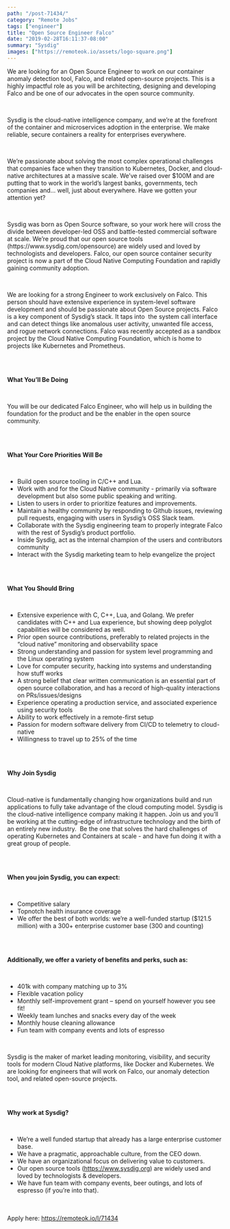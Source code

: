 ```yaml
---
path: "/post-71434/"
category: "Remote Jobs"
tags: ["engineer"]
title: "Open Source Engineer Falco"
date: "2019-02-28T16:11:37-08:00"
summary: "Sysdig"
images: ["https://remoteok.io/assets/logo-square.png"]
---
```


<p>We are looking for an Open Source Engineer to work on our container anomaly detection tool, Falco, and related open-source projects. This is a highly impactful role as you will be architecting, designing and developing Falco and be one of our advocates in the open source community.</p><br /><p>Sysdig is the cloud-native intelligence company, and we&rsquo;re at the forefront of the container and microservices adoption in the enterprise. We make reliable, secure containers a reality for enterprises everywhere.</p><br /><p>We&rsquo;re passionate about solving the most complex operational challenges that companies face when they transition to Kubernetes, Docker, and cloud-native architectures at a massive scale. We&rsquo;ve raised over $100M and are putting that to work in the world&rsquo;s largest banks, governments, tech companies and&hellip; well, just about everywhere. Have we gotten your attention yet?</p><br /><p>Sysdig was born as Open Source software, so your work here will cross the divide between developer-led OSS and battle-tested commercial software at scale. We&rsquo;re proud that our open source tools (https://www.sysdig.com/opensource) are widely used and loved by technologists and developers. Falco, our open source container security project is now a part of the Cloud Native Computing Foundation and rapidly gaining community adoption.</p><br /><p>We are looking for a strong Engineer to work exclusively on Falco. This person should have extensive experience in system-level software development and should be passionate about Open Source projects. Falco is a key component of Sysdig&rsquo;s stack. It taps into &nbsp;the system call interface and can detect things like anomalous user activity, unwanted file access, and rogue network connections. Falco was recently accepted as a sandbox project by the Cloud Native Computing Foundation, which is home to projects like Kubernetes and Prometheus.</p><br /><br /><p><strong>What You&rsquo;ll Be Doing</strong></p><br /><p>You will be our dedicated Falco Engineer, who will help us in building the foundation for the product and be the enabler in the open source community.</p><br /><br /><p><strong>What Your Core Priorities Will Be</strong></p><br /><ul><li>Build open source tooling in C/C++ and Lua.</li><li>Work with and for the Cloud Native community - primarily via software development but also some public speaking and writing.</li><li>Listen to users in order to prioritize features and improvements.</li><li>Maintain a healthy community by responding to Github issues, reviewing pull requests, engaging with users in Sysdig&rsquo;s OSS Slack team.</li><li>Collaborate with the Sysdig engineering team to properly integrate Falco with the rest of Sysdig&rsquo;s product portfolio.</li><li>Inside Sysdig, act as the internal champion of the users and contributors community</li><li>Interact with the Sysdig marketing team to help evangelize the project</li></ul><br /><br /><p><strong>What You Should Bring</strong></p><br /><ul><li>Extensive experience with C, C++, Lua, and Golang. We prefer candidates with C++ and Lua experience, but showing deep polyglot capabilities will be considered as well.</li><li>Prior open source contributions, preferably to related projects in the &ldquo;cloud native&rdquo; monitoring and observability space</li><li>Strong understanding and passion for system level programming and the Linux operating system</li><li>Love for computer security, hacking into systems and understanding how stuff works</li><li>A strong belief that clear written communication is an essential part of open source collaboration, and has a record of high-quality interactions on PRs/issues/designs</li><li>Experience operating a production service, and associated experience using security tools</li><li>Ability to work effectively in a remote-first setup</li><li>Passion for modern software delivery from CI/CD to telemetry to cloud-native</li><li>Willingness to travel up to 25% of the time</li></ul><br /><br /><p><strong>Why Join Sysdig</strong></p><br /><p>Cloud-native is fundamentally changing how organizations build and run applications to fully take advantage of the cloud computing model. Sysdig is the cloud-native intelligence company making it happen. Join us and you&rsquo;ll be working at the cutting-edge of infrastructure technology and the birth of an entirely new industry. &nbsp;Be the one that solves the hard challenges of operating Kubernetes and Containers at scale - and have fun doing it with a great group of people.</p><br /><br /><p><strong>When you join Sysdig, you can expect:</strong></p><br /><ul><li>Competitive salary</li><li>Topnotch health insurance coverage</li><li>We offer the best of both worlds: we&rsquo;re a well-funded startup ($121.5 million) with a 300+ enterprise customer base (300 and counting)</li></ul><br /><br /><p><strong>Additionally, we offer a variety of benefits and perks, such as:</strong></p><br /><ul><li>401k with company matching up to 3%</li><li>Flexible vacation policy</li><li>Monthly self-improvement grant &ndash; spend on yourself however you see fit!</li><li>Weekly team lunches and snacks every day of the week</li><li>Monthly house cleaning allowance</li><li>Fun team with company events and lots of espresso</li></ul><br /><p>Sysdig is the maker of market leading monitoring, visibility, and security tools for modern Cloud Native platforms, like Docker and Kubernetes. We are looking for engineers that will work on Falco, our anomaly detection tool, and related open-source projects.</p><br /><br /><p><strong>Why work at Sysdig?</strong></p><br /><ul><li>We&rsquo;re a well funded startup that already has a large enterprise customer base.</li><li>We have a pragmatic, approachable culture, from the CEO down.</li><li>We have an organizational focus on delivering value to customers.</li><li>Our open source tools (<a href="https://www.sysdig.org/" rel="nofollow">https://www.sysdig.org</a>) are widely used and loved by technologists &amp; developers.</li><li>We have fun team with company events, beer outings, and lots of espresso (if you&rsquo;re into that).</li></ul>

<br/>
<br/>
Apply here: <A HREF="https://remoteok.io/l/71434">https://remoteok.io/l/71434</A>
